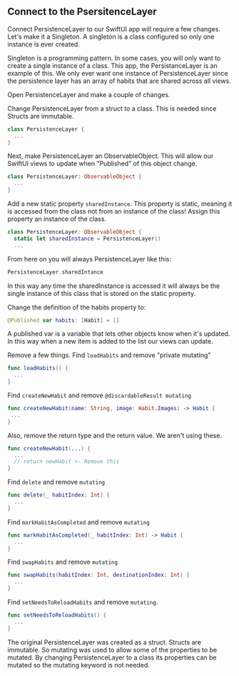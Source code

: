 
## Connect to the PsersitenceLayer

Connect PersistenceLayer to our SwiftUI app will require a few changes. Let's make it a Singleton. A singleton is a class configured so only one instance is ever created. 

Singleton is a programming pattern. In some cases, you will only want to create a single instance of a class. This app, the PersistanceLayer is an example of this. We only ever want one instance of PersistenceLayer since the persistence layer has an array of habits that are shared across all views. 

Open PersistenceLayer and make a couple of changes. 

Change PersistenceLayer from a struct to a class. This is needed since Structs are immutable. 

```Swift
class PersistenceLayer {
  ...
}
```

Next, make PersistenceLayer an ObservableObject. This will allow our SwiftUI views to update when "Published" of this object change. 

```Swift
class PersistenceLayer: ObservableObject {
  ...
}
```

Add a new static property `sharedInstance`. This property is static, meaning it is accessed from the class not from an instance of the class! Assign this property an instance of the class. 

```Swift
class PersistenceLayer: ObservableObject {
  static let sharedInstance = PersistenceLayer()
  ...
```

From here on you will always PersistenceLayer like this: 

```Swift
PersistenceLayer.sharedIntance
```
In this way any time the sharedInstance is accessed it will always be the single instance of this class that is stored on the static property. 

Change the definition of the habits property to: 

```Swift
@Published var habits: [Habit] = []
```

A published var is a variable that lets other objects know when it's updated. In this way when a new item is added to the list our views can update. 

Remove a few things. Find `loadHabits` and remove "private mutating"

```Swift
func loadHabits() {
  ...
}
```

Find `createNewHabit` and remove `@discardableResult mutating`

```Swift
func createNewHabit(name: String, image: Habit.Images) -> Habit {
 ...
}
```

Also, remove the return type and the return value. We aren't using these. 

```Swift 
func createNewHabit(...) {
  ...
  // return newHabit <- Remove this
}
```

Find `delete` and remove `mutating`

```Swift
func delete(_ habitIndex: Int) {
  ...
}
```

Find `markHabitAsCompleted` and remove `mutating`

```Swift
func markHabitAsCompleted(_ habitIndex: Int) -> Habit {
  ...
}
```

Find `swapHabits` and remove `mutating`

```Swift
func swapHabits(habitIndex: Int, destinationIndex: Int) {
  ...
}
```

Find `setNeedsToReloadHabits` and remove `mutating`. 

```Swift
func setNeedsToReloadHabits() {
  ...
}
```

The original PersistenceLayer was created as a struct. Structs are immutable. So mutating was used to allow some of the properties to be mutated. By changing PersistenceLayer to a class its properties can be mutated so the mutating keyword is not needed. 
